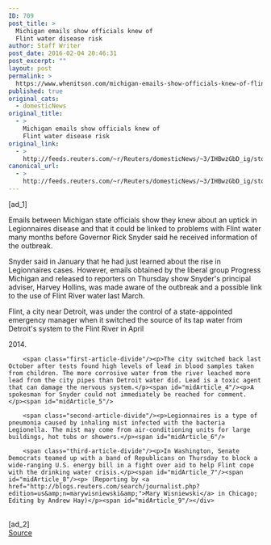 ```yaml
---
ID: 709
post_title: >
  Michigan emails show officials knew of
  Flint water disease risk
author: Staff Writer
post_date: 2016-02-04 20:46:31
post_excerpt: ""
layout: post
permalink: >
  https://www.whenitson.com/michigan-emails-show-officials-knew-of-flint-water-disease-risk/
published: true
original_cats:
  - domesticNews
original_title:
  - >
    Michigan emails show officials knew of
    Flint water disease risk
original_link:
  - >
    http://feeds.reuters.com/~r/Reuters/domesticNews/~3/IHBwzGbD_ig/story01.htm
canonical_url:
  - >
    http://feeds.reuters.com/~r/Reuters/domesticNews/~3/IHBwzGbD_ig/story01.htm
---
```

 [ad_1]
<br><div id="articleText">
<span id="midArticle_start"/>

<span class="focusParagraph" readability="4"><p><span class="articleLocatio&lt;/span&gt;n">Emails between Michigan state officials show they knew about an uptick in Legionnaires disease and that it could be linked to problems with Flint water many months before Governor Rick Snyder said he received information of the outbreak.</span></p></span><span id="midArticle_0"/><p>Snyder said in January that he had just learned about the rise in Legionnaires cases. However, emails obtained by the liberal group Progress Michigan and released to reporters on Thursday show Snyder's principal adviser, Harvey Hollins, was made aware of the outbreak and a possible link to the use of Flint River water last March.</p><span id="midArticle_1"/><p>Flint, a city near Detroit, was under the control of a state-appointed emergency manager when it switched the source of its tap water from Detroit's system to the Flint River in April</p><span id="midArticle_2"/><p>2014.</p><span id="midArticle_3"/>
        
        <span class="first-article-divide"/><p>The city switched back last October after tests found high levels of lead in blood samples taken from children. The more corrosive water from the river leached more lead from the city pipes than Detroit water did. Lead is a toxic agent that can damage the nervous system.</p><span id="midArticle_4"/><p>A spokesman for Snyder could not immediately be reached for comment. </p><span id="midArticle_5"/>
        
        <span class="second-article-divide"/><p>Legionnaires is a type of pneumonia caused by inhaling mist infected with the bacteria Legionella. The mist may come from air-conditioning units for large buildings, hot tubs or showers.</p><span id="midArticle_6"/>
        
        <span class="third-article-divide"/><p>In Washington, Senate Democrats teamed up with a band of Republicans on Thursday to block a wide-ranging U.S. energy bill in a fight over aid to help Flint cope with the drinking water crisis.</p><span id="midArticle_7"/><span id="midArticle_8"/><p> (Reporting by <a href="http://blogs.reuters.com/search/journalist.php?edition=us&amp;n=marywisniewski&amp;">Mary Wisniewski</a> in Chicago; Editing by Andrew Hay)</p><span id="midArticle_9"/></div>
<br>[ad_2]
<br><a href="http://feeds.reuters.com/~r/Reuters/domesticNews/~3/IHBwzGbD_ig/story01.htm">Source </a>